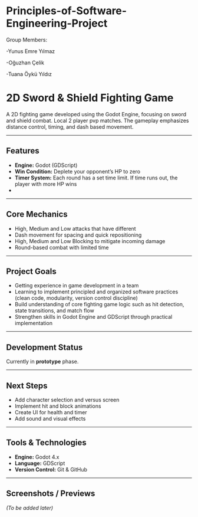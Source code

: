 # Principles-of-Software-Engineering-Project

Group Members:

  -Yunus Emre Yılmaz
  
  -Oğuzhan Çelik
  
  -Tuana Öykü Yıldız


# 2D Sword & Shield Fighting Game

A 2D fighting game developed using the Godot Engine, focusing on sword and shield combat.
Local 2 player pvp matches.
The gameplay emphasizes distance control, timing, and dash based movement.

---

## Features

- **Engine:** Godot (GDScript)  
- **Win Condition:** Deplete your opponent’s HP to zero  
- **Timer System:** Each round has a set time limit. If time runs out, the player with more HP wins  
- 

---

## Core Mechanics

- High, Medium and Low attacks that have different 
- Dash movement for spacing and quick repositioning  
- High, Medium and Low Blocking to mitigate incoming damage  
- Round-based combat with limited time  

---

## Project Goals

- Getting experience in game development in a team
- Learning to implement principled and organized software practices (clean code, modularity, version control discipline)  
- Build understanding of core fighting game logic such as hit detection, state transitions, and match flow  
- Strengthen skills in Godot Engine and GDScript through practical implementation  

---

## Development Status

Currently in **prototype** phase.

---

## Next Steps

- Add character selection and versus screen  
- Implement hit and block animations  
- Create UI for health and timer  
- Add sound and visual effects  

---

## Tools & Technologies

- **Engine:** Godot 4.x  
- **Language:** GDScript  
- **Version Control:** Git & GitHub  

---

## Screenshots / Previews

*(To be added later)*

